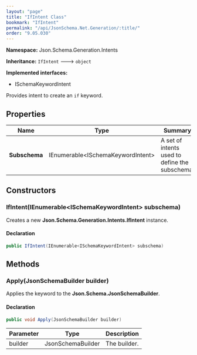 ```yaml
---
layout: "page"
title: "IfIntent Class"
bookmark: "IfIntent"
permalink: "/api/JsonSchema.Net.Generation/:title/"
order: "9.05.030"
---
```

**Namespace:** Json.Schema.Generation.Intents

**Inheritance:**
`IfIntent`
 🡒 
`object`

**Implemented interfaces:**

- ISchemaKeywordIntent

Provides intent to create an `if` keyword.

## Properties

| Name | Type | Summary |
|---|---|---|
| **Subschema** | IEnumerable\<ISchemaKeywordIntent\> | A set of intents used to define the subschema. |

## Constructors

### IfIntent(IEnumerable\<ISchemaKeywordIntent\> subschema)

Creates a new **Json.Schema.Generation.Intents.IfIntent** instance.

#### Declaration

```c#
public IfIntent(IEnumerable<ISchemaKeywordIntent> subschema)
```


## Methods

### Apply(JsonSchemaBuilder builder)

Applies the keyword to the **Json.Schema.JsonSchemaBuilder**.

#### Declaration

```c#
public void Apply(JsonSchemaBuilder builder)
```

| Parameter | Type | Description |
|---|---|---|
| builder | JsonSchemaBuilder | The builder. |


